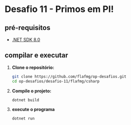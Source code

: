 
# Desafio 11 - Primos em PI!


## pré-requisitos

- [.NET SDK 8.0](https://dotnet.microsoft.com/download/dotnet/8.0)

## compilar e executar

1. **Clone o repositório:**
   ```bash
   git clone https://github.com/flafmg/op-desafios.git
   cd op-desafios/desafio-11/flafmg/csharp
   ```
2. **Compile o projeto:**
   ```bash
   dotnet build
   ```
3. **execute o programa**
   ```bash
   dotnet run
   ```